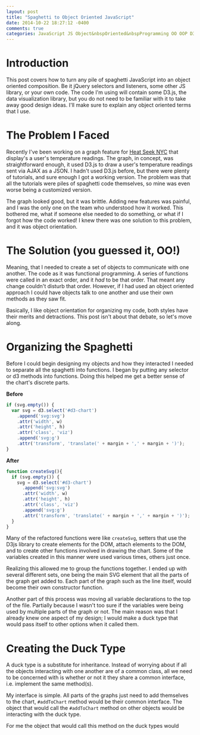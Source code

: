 ```yaml
---
layout: post
title: "Spaghetti to Object Oriented JavaScript"
date: 2014-10-22 18:27:12 -0400
comments: true
categories: JavaScript JS Object&nbspOriented&nbspProgramming OO OOP D3.js JavaScript&nbspLibraries Refactoring
---
```

# Introduction
This post covers how to turn any pile of spaghetti JavaScript into an object oriented composition.  Be it jQuery selectors and listeners, some other JS library, or your own code.  The code I'm using will contain some D3.js, the data visualization library, but you do not need to be familiar with it to take away good design ideas.  I'll make sure to explain any object oriented terms that I use.

# The Problem I Faced
Recently I've been working on a graph feature for [Heat Seek NYC](http://heatseeknyc.com/) that display's a user's temperature readings. The graph, in concept, was straightforward enough, it used D3.js to draw a user's temperature readings sent via AJAX as a JSON.  I hadn't used D3.js before, but there were plenty of tutorials, and sure enough I got a working version.  The problem was that all the tutorials were piles of spaghetti code themselves, so mine was even worse being a customized version.

The graph looked good, but it was brittle.  Adding new features was painful, and I was the only one on the team who understood how it worked.  This bothered me, what if someone else needed to do something, or what if I forgot how the code worked!  I knew there was one solution to this problem, and it was object orientation.

# The Solution (you guessed it, OO!)
Meaning, that I needed to create a set of objects to communicate with one another.  The code as it was functional programming.  A series of functions were called in an exact order, and it _had_ to be that order.  That meant any change couldn't disturb that order.  However, if I had used an object oriented approach I could have objects talk to one another and use their own methods as they saw fit.

Basically, I like object orientation for organizing my code, both styles have their merits and detractions.  This post isn't about that debate, so let's move along.

# Organizing the Spaghetti
Before I could begin designing my objects and how they interacted I needed to separate all the spaghetti into functions.  I began by putting any selector or d3 methods into functions. Doing this helped me get a better sense of the chart's discrete parts.

__Before__
```javascript
if (svg.empty()) {
  var svg = d3.select('#d3-chart')
    .append('svg:svg')
    .attr('width', w)
    .attr('height', h)
    .attr('class', 'viz')
    .append('svg:g')
    .attr('transform', 'translate(' + margin + ',' + margin + ')');
}
```
__After__
```javascript
function createSvg(){
  if (svg.empty()) {
    svg = d3.select('#d3-chart')
      .append('svg:svg')
      .attr('width', w)
      .attr('height', h)
      .attr('class', 'viz')
      .append('svg:g')
      .attr('transform', 'translate(' + margin + ',' + margin + ')');
  }
}
```
Many of the refactored functions were like `createSvg`, setters that use the D3js library to create elements for the DOM, attach elements to the DOM, and to create other functions involved in drawing the chart.  Some of the variables created in this manner were used various times, others just once.  

Realizing this allowed me to group the functions together. I ended up with several different sets, one being the main SVG element that all the parts of the graph get added to.  Each part of the graph such as the line itself, would become their own constructor function.

Another part of this process was moving all variable declarations to the top of the file.  Partially because I wasn't too sure if the variables were being used by multiple parts of the graph or not.  The main reason was that I already knew one aspect of my design; I would make a duck type that would pass itself to other options when it called them.

# Creating the Duck Type
A duck type is a substitute for inheritance.  Instead of worrying about if all the objects interacting with one another are of a common class, all we need to be concerned with is whether or not it they share a common interface, i.e. implement the same method(s).

My interface is simple.  All parts of the graphs just need to add themselves to the chart, `#addToChart` method would be their common interface.  The object that would call the `#addToChart` method on other objects would be interacting with the duck type.

For me the object that would call this method on the duck types would 
